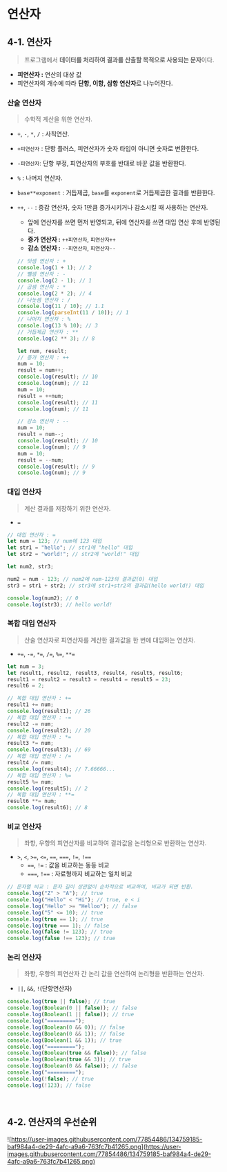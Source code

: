 # 연산자

## 4-1. 연산자

> 프로그램에서 **데이터를 처리하여 결과를 산출할 목적으로 사용되는 문자**이다.

- **피연산자 :** 연산의 대상 값
- 피연산자의 개수에 따라 **단항, 이항, 삼항 연산자**로 나누어진다.

### 산술 연산자

> 수학적 계산을 위한 연산자.
> 
- `+`, `-`, `*`, `/` : 사칙연산.
- `+피연산자` : 단항 플러스, 피연산자가 숫자 타입이 아니면 숫자로 변환한다.
- `-피연산자`: 단항 부정, 피연산자의 부호를 반대로 바꾼 값을 반환한다.
- `%` : 나머지 연산자.
- `base**exponent` : 거듭제곱, `base`를 `exponent`로 거듭제곱한 결과를 반환한다.
- `++`, `--` : 증감 연산자, 숫자 1만큼 증가시키거나 감소시킬 때 사용하는 연산자.
    - 앞에 연산자를 쓰면 먼저 반영되고, 뒤에 연산자를 쓰면  대입 연산 후에 반영된다.
    - **증가 연산자 :** `++피연산자`, `피연산자++`
    - **감소 연산자 :** `--피연산자`, `피연산자--`
    
    ```jsx
    // 덧셈 연산자 : +
    console.log(1 + 1); // 2
    // 뺄셈 연산자 : -
    console.log(2 - 1); // 1
    // 곱셈 연산자 : *
    console.log(2 * 2); // 4
    // 나눗셈 연산자 : /
    console.log(11 / 10); // 1.1
    console.log(parseInt(11 / 10)); // 1
    // 나머지 연산자 : %
    console.log(13 % 10); // 3
    // 거듭제곱 연산자 : **
    console.log(2 ** 3); // 8
    
    let num, result;
    // 증가 연산자 : ++
    num = 10;
    result = num++;
    console.log(result); // 10
    console.log(num); // 11
    num = 10;
    result = ++num;
    console.log(result); // 11
    console.log(num); // 11
    
    // 감소 연산자 : --
    num = 10;
    result = num--;
    console.log(result); // 10
    console.log(num); // 9
    num = 10;
    result = --num;
    console.log(result); // 9
    console.log(num); // 9
    ```

### 대입 연산자

> 계산 결과를 저장하기 위한 연산자.

- `=`

```jsx
// 대입 연산자 : =
let num = 123; // num에 123 대입
let str1 = "hello"; // str1에 "hello" 대입
let str2 = "world!"; // str2에 "world!" 대입

let num2, str3;

num2 = num - 123; // num2에 num-123의 결과값(0) 대입
str3 = str1 + str2; // str3에 str1+str2의 결과값(hello world!) 대입

console.log(num2); // 0
console.log(str3); // hello world!
```

### 복합 대입 연산자

> 산술 연산자로 피연산자를 계산한 결과값을 한 번에 대입하는 연산자.

- `+=`, `-=`, `*=`, `/=`, `%=`, `**=`

```jsx
let num = 3;
let result1, result2, result3, result4, result5, result6;
result1 = result2 = result3 = result4 = result5 = 23;
result6 = 2;

// 복합 대입 연산자 : +=
result1 += num;
console.log(result1); // 26
// 복합 대입 연산자 : -=
result2 -= num;
console.log(result2); // 20
// 복합 대입 연산자 : *=
result3 *= num;
console.log(result3); // 69
// 복합 대입 연산자 : /=
result4 /= num;
console.log(result4); // 7.66666...
// 복합 대입 연산자 : %=
result5 %= num;
console.log(result5); // 2
// 복합 대입 연산자 : **=
result6 **= num;
console.log(result6); // 8
```

### 비교 연산자

> 좌항, 우항의 피연산자를 비교하여 결과값을 논리형으로 반환하는 연산자.

- `>`, `<`, `>=`, `<=`, `==`, `===`, `!=`, `!==`
    - `==`, `!=` : 값을 비교하는 동등 비교
    - `===`, `!==` : 자료형까지 비교하는 일치 비교

```jsx
// 문자열 비교 : 문자 길이 상관없이 순차적으로 비교하여, 비교가 되면 반환.
console.log("Z" > "A"); // true
console.log("Hello" < "Hi"); // true, e < i
console.log("Hello" >= "Helloo"); // false
console.log("5" <= 10); // true
console.log(true == 1); // true
console.log(true === 1); // false
console.log(false != 123); // true
console.log(false !== 123); // true
```

### 논리 연산자

> 좌항, 우항의 피연산자 간 논리 값을 연산하여 논리형을 반환하는 연산자.

- `||`, `&&`, `!`(단항연산자)

```jsx
console.log(true || false); // true
console.log(Boolean(0 || false)); // false
console.log(Boolean(1 || false)); // true
console.log("=========");
console.log(Boolean(0 && 0)); // false
console.log(Boolean(0 && 1)); // false
console.log(Boolean(1 && 1)); // true
console.log("=========");
console.log(Boolean(true && false)); // false
console.log(Boolean(true && 3)); // true
console.log(Boolean(0 && false)); // false
console.log("=========");
console.log(!false); // true
console.log(!123); // false
```
<br>

## 4-2. 연산자의 우선순위

![https://user-images.githubusercontent.com/77854486/134759185-baf984a4-de29-4afc-a9a6-763fc7b41265.png](https://user-images.githubusercontent.com/77854486/134759185-baf984a4-de29-4afc-a9a6-763fc7b41265.png)
<br>
